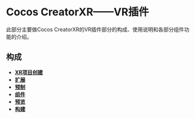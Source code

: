 # Cocos CreatorXR——VR插件
此部分主要做Cocos CreatorXR的VR插件部分的构成、使用说明和各部分组件功能的介绍。

## 构成
- [**XR项目创建**](template.md)
- [**扩展**](extension.md)
- [**预制**](prefab.md)
- [**组件**](component.md)
- **[预览](preview.md)**
- [**构建**](build.md)